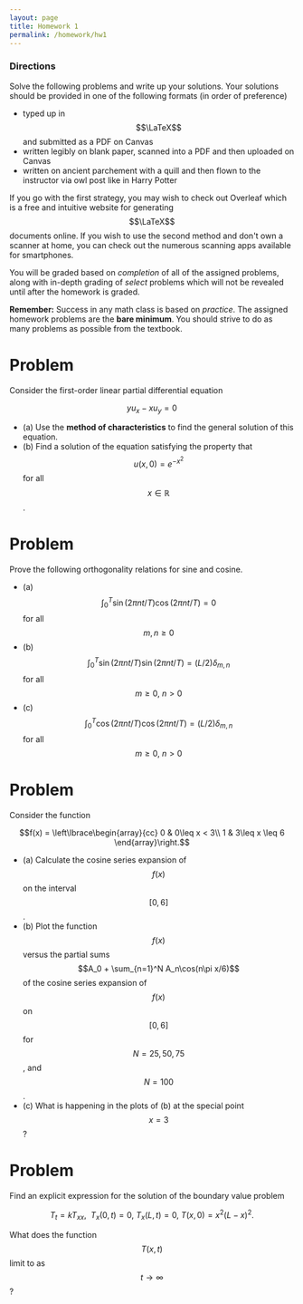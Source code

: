 ```yaml
---
layout: page
title: Homework 1
permalink: /homework/hw1
---
```


### Directions
Solve the following problems and write up your solutions.  Your solutions should be provided in one of the following formats (in order of preference)
* typed up in $$\LaTeX$$ and submitted as a PDF on Canvas
* written legibly on blank paper, scanned into a PDF and then uploaded on Canvas
* written on ancient parchement with a quill and then flown to the instructor via owl post like in Harry Potter

If you go with the first strategy, you may wish to check out Overleaf which is a free and intuitive website for generating $$\LaTeX$$ documents online.
If you wish to use the second method and don't own a scanner at home, you can check out the numerous scanning apps available for smartphones.

You will be graded based on *completion* of all of the assigned problems, along with in-depth grading of *select* problems which will not be revealed until after the homework is graded.

**Remember:** Success in any math class is based on *practice*.  The assigned homework problems are the **bare minimum**.  You should strive to do as many problems as possible from the textbook.

# Problem 

Consider the first-order linear partial differential equation

$$yu_x - xu_y = 0$$

* (a) Use the **method of characteristics** to find the general solution of this equation.
* (b) Find a solution of the equation satisfying the property that $$u(x,0) = e^{-x^2}$$ for all $$x\in\mathbb{R}$$.

# Problem

Prove the following orthogonality relations for sine and cosine.

* (a) $$\int_0^T \sin(2\pi n t/T)\cos(2\pi n t/T) = 0$$ for all $$m,n\geq 0$$
* (b) $$\int_0^T \sin(2\pi n t/T)\sin(2\pi n t/T) = (L/2)\delta_{m,n}$$ for all $$m\geq 0,\ n > 0$$
* (c) $$\int_0^T \cos(2\pi n t/T)\cos(2\pi n t/T) = (L/2)\delta_{m,n}$$ for all $$m\geq 0,\ n > 0$$

# Problem

Consider the function

$$f(x) = \left\lbrace\begin{array}{cc}
0 & 0\leq x < 3\\
1 & 3\leq x \leq 6
\end{array}\right.$$

* (a) Calculate the cosine series expansion of $$f(x)$$ on the interval $$[0,6]$$.
* (b) Plot the function $$f(x)$$ versus the partial sums $$A_0 + \sum_{n=1}^N A_n\cos(n\pi x/6)$$ of the cosine series expansion of $$f(x)$$ on $$[0,6]$$ for $$N = 25, 50, 75$$, and $$N = 100$$.
* (c) What is happening in the plots of (b) at the special point $$x=3$$?

# Problem 

Find an explicit expression for the solution of the boundary value problem

$$T_t = kT_{xx},\ \ T_x(0,t) = 0,\ T_x(L,t) = 0,\ T(x,0) = x^2(L-x)^2.$$ 

What does the function $$T(x,t)$$ limit to as $$t\rightarrow\infty$$?



